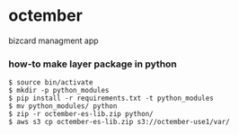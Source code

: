 # octember

 bizcard managment app


### how-to make layer package in python 

```
$ source bin/activate
$ mkdir -p python_modules
$ pip install -r requirements.txt -t python_modules
$ mv python_modules/ python
$ zip -r octember-es-lib.zip python/
$ aws s3 cp octember-es-lib.zip s3://octember-use1/var/
```

